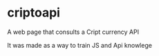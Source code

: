 # criptoapi
A web page that consults a Cript currency API

It was made as a way to train JS and Api knowlege
